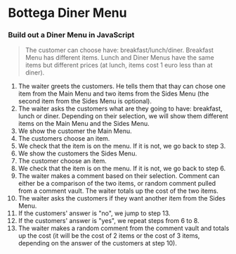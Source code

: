 # Bottega Diner Menu

### Build out a Diner Menu in JavaScript

> The customer can choose have: breakfast/lunch/diner.
> Breakfast Menu has different items.
> Lunch and Diner Menus have the same items but different prices (at lunch, items cost 1 euro less than at diner).

1. The waiter greets the customers. He tells them that thay can chose one item from the Main Menu and two items from the Sides Menu (the second item from the Sides Menu is optional).
2. The waiter asks the customers what are they going to have: breakfast, lunch or diner. Depending on their selection, we will show them different items on the Main Menu and the Sides Menu.
3. We show the customer the Main Menu.
4. The customers choose an item.
5. We check that the item is on the menu. If it is not, we go back to step 3.
6. We show the customers the Sides Menu.
7. The customer choose an item.
8. We check that the item is on the menu. If it is not, we go back to step 6.
9. The waiter makes a comment based on their selection. Comment can either be a comparison of the two items, or random comment pulled from a comment vault. The waiter totals up the cost of the two items.
10. The waiter asks the customers if they want another item from the Sides Menu.
11. If the customers' answer is "no", we jump to step 13.
12. If the customers' answer is "yes", we repeat steps from 6 to 8.
13. The waiter makes a random comment from the comment vault and totals up the cost (it will be the cost of 2 items or the cost of 3 items, depending on the answer of the customers at step 10).
